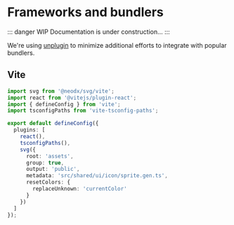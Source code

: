 # Frameworks and bundlers

::: danger WIP
Documentation is under construction...
:::

We're using [unplugin](https://github.com/unjs/unplugin) to minimize additional efforts to integrate with popular bundlers.

## Vite

```typescript
import svg from '@neodx/svg/vite';
import react from '@vitejs/plugin-react';
import { defineConfig } from 'vite';
import tsconfigPaths from 'vite-tsconfig-paths';

export default defineConfig({
  plugins: [
    react(),
    tsconfigPaths(),
    svg({
      root: 'assets',
      group: true,
      output: 'public',
      metadata: 'src/shared/ui/icon/sprite.gen.ts',
      resetColors: {
        replaceUnknown: 'currentColor'
      }
    })
  ]
});
```
